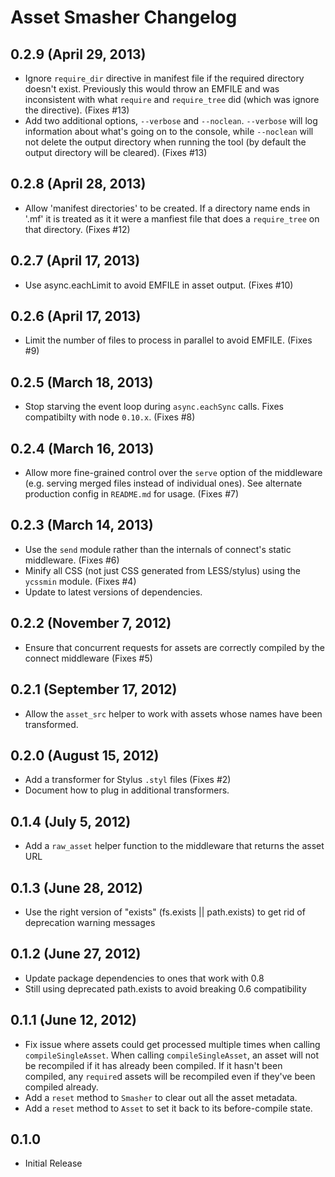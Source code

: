 # Asset Smasher Changelog

## 0.2.9 (April 29, 2013)

- Ignore `require_dir` directive in manifest file if the required directory doesn't exist. Previously this would throw an EMFILE and was inconsistent with what `require` and `require_tree` did (which was ignore the directive). (Fixes #13)
- Add two additional options, `--verbose` and `--noclean`. `--verbose` will log information about what's going on to the console, while `--noclean` will not delete the output directory when running the tool (by default the output directory will be cleared). (Fixes #13)

## 0.2.8 (April 28, 2013)

- Allow 'manifest directories' to be created. If a directory name ends in '.mf' it is treated as it it were a manfiest file that does a `require_tree` on that directory. (Fixes #12)

## 0.2.7 (April 17, 2013)

- Use async.eachLimit to avoid EMFILE in asset output. (Fixes #10)

## 0.2.6 (April 17, 2013)

- Limit the number of files to process in parallel to avoid EMFILE. (Fixes #9)

## 0.2.5 (March 18, 2013)

- Stop starving the event loop during `async.eachSync` calls. Fixes compatibilty with node `0.10.x`. (Fixes #8)

## 0.2.4 (March 16, 2013)

- Allow more fine-grained control over the `serve` option of the middleware (e.g. serving merged files instead of individual ones). See alternate production config in `README.md` for usage. (Fixes #7)

## 0.2.3 (March 14, 2013)

- Use the `send` module rather than the internals of connect's static middleware. (Fixes #6)
- Minify all CSS (not just CSS generated from LESS/stylus) using the `ycssmin` module. (Fixes #4)
- Update to latest versions of dependencies.

## 0.2.2 (November 7, 2012)

- Ensure that concurrent requests for assets are correctly compiled by the connect middleware (Fixes #5)

## 0.2.1 (September 17, 2012)

- Allow the `asset_src` helper to work with assets whose names have been transformed.

## 0.2.0 (August 15, 2012)

- Add a transformer for Stylus `.styl` files (Fixes #2)
- Document how to plug in additional transformers.

## 0.1.4 (July 5, 2012)

- Add a `raw_asset` helper function to the middleware that returns the asset URL

## 0.1.3 (June 28, 2012)

- Use the right version of "exists" (fs.exists || path.exists) to get rid of deprecation warning messages

## 0.1.2 (June 27, 2012)

- Update package dependencies to ones that work with 0.8
- Still using deprecated path.exists to avoid breaking 0.6 compatibility

## 0.1.1 (June 12, 2012)

- Fix issue where assets could get processed multiple times when calling `compileSingleAsset`.  When calling `compileSingleAsset`, an asset will not be recompiled if it has already been compiled.  If it hasn't been compiled, any `require`d assets will be recompiled even if they've been compiled already.
- Add a `reset` method to `Smasher` to clear out all the asset metadata.
- Add a `reset` method to `Asset` to set it back to its before-compile state.

## 0.1.0

- Initial Release
